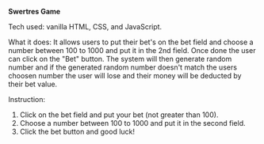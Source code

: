 **Swertres Game**

Tech used: vanilla HTML, CSS, and JavaScript.

What it does: It allows users to put their bet's on the bet field and choose a number between 100 to 1000 and put it in the 2nd field. Once done the user can click on the "Bet" button.
              The system will then generate random number and if the generated random number doesn't match the users choosen number the user will lose and their money will be deducted by
              their bet value.

Instruction:
1. Click on the bet field and put your bet (not greater than 100).
2. Choose a number between 100 to 1000 and put it in the second field.
3. Click the bet button and good luck!


